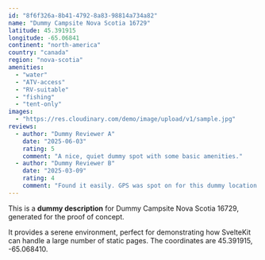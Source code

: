 ```yaml
---
id: "8f6f326a-8b41-4792-8a83-98814a734a82"
name: "Dummy Campsite Nova Scotia 16729"
latitude: 45.391915
longitude: -65.06841
continent: "north-america"
country: "canada"
region: "nova-scotia"
amenities:
  - "water"
  - "ATV-access"
  - "RV-suitable"
  - "fishing"
  - "tent-only"
images:
  - "https://res.cloudinary.com/demo/image/upload/v1/sample.jpg"
reviews:
  - author: "Dummy Reviewer A"
    date: "2025-06-03"
    rating: 5
    comment: "A nice, quiet dummy spot with some basic amenities."
  - author: "Dummy Reviewer B"
    date: "2025-03-09"
    rating: 4
    comment: "Found it easily. GPS was spot on for this dummy location."
---
```


This is a **dummy description** for Dummy Campsite Nova Scotia 16729, generated for the proof of concept.

It provides a serene environment, perfect for demonstrating how SvelteKit can handle a large number of static pages. The coordinates are 45.391915, -65.068410.
